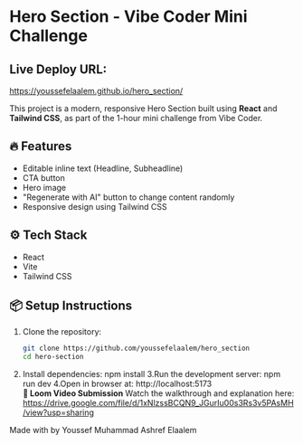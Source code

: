 # Hero Section - Vibe Coder Mini Challenge

## Live Deploy URL: 
   https://youssefelaalem.github.io/hero_section/

This project is a modern, responsive Hero Section built using **React** and **Tailwind CSS**, as part of the 1-hour mini challenge from Vibe Coder.

## 🔥 Features

- Editable inline text (Headline, Subheadline)
- CTA button
- Hero image
- "Regenerate with AI" button to change content randomly
- Responsive design using Tailwind CSS

## ⚙️ Tech Stack

- React
- Vite
- Tailwind CSS

## 📦 Setup Instructions

1. Clone the repository:
   ```bash
   git clone https://github.com/youssefelaalem/hero_section
   cd hero-section
2. Install dependencies:
    npm install
3.Run the development server:
    npm run dev
4.Open in browser at:
    http://localhost:5173    
**🎥 Loom Video Submission**
Watch the walkthrough and explanation here:
    https://drive.google.com/file/d/1xNlzssBCQN9_JGurIu00s3Rs3v5PAsMH/view?usp=sharing


Made with by Youssef Muhammad Ashref Elaalem